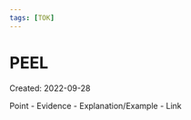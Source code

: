 ```yaml
---
tags: [TOK] 
---
```

# PEEL
Created: 2022-09-28

Point - Evidence - Explanation/Example - Link
<!--ID: 1664475094728-->
